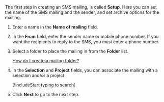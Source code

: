 <!-- markdownlint-disable-file MD041 -->
The first step in creating an SMS mailing, is called **Setup**. Here you can set the name of the SMS mailing and the sender, and set archive options for the mailing.

1. Enter a name in the **Name of mailing** field.

2. In the **From** field, enter the sender name or mobile phone number. If you want the recipients to reply to the SMS, you must enter a phone number.

3. Select a folder to place the mailing in from the **Folder** list.

    [How do I create a mailing folder?][19]

4. In the **Selection** and **Project** fields, you can associate the mailing with a selection and/or a project

    [!include[Start typing to search](type-to-search.md)]

5. Click **Next** to go to the next step.

<!-- Referenced links -->
[19]: ../../../../learn/create-folder.md

<!-- Referenced images -->

